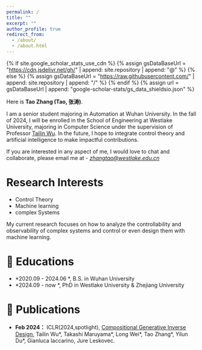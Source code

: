 ```yaml
---
permalink: /
title: ""
excerpt: ""
author_profile: true
redirect_from: 
  - /about/
  - /about.html
---
```


{% if site.google_scholar_stats_use_cdn %}
{% assign gsDataBaseUrl = "https://cdn.jsdelivr.net/gh/" | append: site.repository | append: "@" %}
{% else %}
{% assign gsDataBaseUrl = "https://raw.githubusercontent.com/" | append: site.repository | append: "/" %}
{% endif %}
{% assign url = gsDataBaseUrl | append: "google-scholar-stats/gs_data_shieldsio.json" %}

<span class='anchor' id='about-me'></span>

Here is **Tao Zhang (Tao, 张涛)**.

I am a senior student majoring in Automation at Wuhan University. In the fall of 2024, I will be enrolled in the School of Engineering at Westlake University, majoring in Computer Science under the supervision of Professor [Tailin Wu](https://tailin.org/). In the future, I hope to integrate control theory and artificial intelligence to make impactful contributions.

If you are interested in any aspect of me, I would love to chat and collaborate, please email me at - *zhangtao@westlake.edu.cn*

<!-- My research interest includes neural machine translation and computer vision. I have published more than 100 papers at the top international AI conferences with total <a href='https://scholar.google.com/citations?user=DhtAFkwAAAAJ'>google scholar citations <strong><span id='total_cit'>260000+</span></strong></a> (You can also use google scholar badge <a href='https://scholar.google.com/citations?user=DhtAFkwAAAAJ'><img src="https://img.shields.io/endpoint?url={{ url | url_encode }}&logo=Google%20Scholar&labelColor=f6f6f6&color=9cf&style=flat&label=citations"></a>). -->
# Research Interests
- Control Theory
- Machine learning
- complex Systems

My current research focuses on how to analyze the controllability and observability of complex systems and control or even design them with machine learning.

# 📖 Educations
- *2020.09 - 2024.06 *, B.S. in Wuhan University 
- *2024.09 - now *, PhD in Westlake University & Zhejiang University 
<!-- # 🔥 News -->
<!-- - *2022.02*: &nbsp;🎉🎉 Lorem ipsum dolor sit amet, consectetur adipiscing elit. Vivamus ornare aliquet ipsum, ac tempus justo dapibus sit amet. 
- *2022.02*: &nbsp;🎉🎉 Lorem ipsum dolor sit amet, consectetur adipiscing elit. Vivamus ornare aliquet ipsum, ac tempus justo dapibus sit amet.  -->

# 📝 Publications 

- **Feb 2024：** ICLR(2024,spotlight), [Compositional Generative Inverse Design](https://arxiv.org/abs/2401.13171), Tailin Wu*, Takashi Maruyama*, Long Wei*, Tao Zhang*, Yilun Du*, Gianluca Iaccarino, Jure Leskovec.

<!-- # 🎖 Honors and Awards
- *2021.10* Lorem ipsum dolor sit amet, consectetur adipiscing elit. Vivamus ornare aliquet ipsum, ac tempus justo dapibus sit amet. 
- *2021.09* Lorem ipsum dolor sit amet, consectetur adipiscing elit. Vivamus ornare aliquet ipsum, ac tempus justo dapibus sit amet.  -->


<!-- # 💬 Invited Talks
- *2021.06*, Lorem ipsum dolor sit amet, consectetur adipiscing elit. Vivamus ornare aliquet ipsum, ac tempus justo dapibus sit amet. 
- *2021.03*, Lorem ipsum dolor sit amet, consectetur adipiscing elit. Vivamus ornare aliquet ipsum, ac tempus justo dapibus sit amet.  \| [\[video\]](https://github.com/) -->

<!-- # 💻 Internships
- *2019.05 - 2020.02*, [Lorem](https://github.com/), China. -->